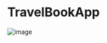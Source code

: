# TravelBookApp

![image](https://user-images.githubusercontent.com/28388524/218679645-bf0fa321-74e2-4bbb-9f97-42250ddf4e9b.png)

